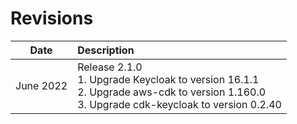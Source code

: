 # Revisions

|     Date     | Description                    |
| ------------ |  :------------------------------ |
| June 2022 | Release 2.1.0 <br> 1. Upgrade Keycloak to version 16.1.1 <br> 2. Upgrade aws-cdk to version 1.160.0 <br> 3. Upgrade cdk-keycloak to version 0.2.40 |

